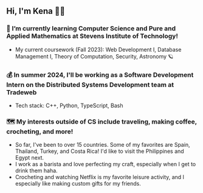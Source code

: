 ## Hi, I'm Kena 👩‍💻
### 🌱 I’m currently learning Computer Science and Pure and Applied Mathematics at Stevens Institute of Technology!
- My current coursework (Fall 2023): Web Development I, Database Management I, Theory of Computation, Security, Astronomy 🪐
### 💰 In summer 2024, I'll be working as a Software Development Intern on the Distributed Systems Development team at Tradeweb
- Tech stack: C++, Python, TypeScript, Bash
### 🗺️ My interests outside of CS include traveling, making coffee, crocheting, and more!
- So far, I've been to over 15 countries. Some of my favorites are Spain, Thailand, Turkey, and Costa Rica! I'd like to visit the Philippines and Egypt next.
- I work as a barista and love perfecting my craft, especially when I get to drink them haha.
- Crocheting and watching Netflix is my favorite leisure activity, and I especially like making custom gifts for my friends.


<!--
**kenarey/kenarey** is a ✨ _special_ ✨ repository because its `README.md` (this file) appears on your GitHub profile.

Here are some ideas to get you started:

- 🔭 I’m currently working on ...
- 🌱 I’m currently learning ...
- 👯 I’m looking to collaborate on ...
- 🤔 I’m looking for help with ...
- 💬 Ask me about ...
- 📫 How to reach me: ...
- 😄 Pronouns: ...
- ⚡ Fun fact: ...
-->
